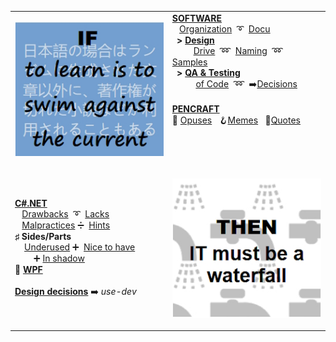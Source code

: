 <table>
 <tr valign="top">
    <td>
      <p><a href="README+/software/ArcDeco">
          <img src="README+/_rsc/_img/memes/learn_is_swim.jpg" alt="To learn is to swim against the current" /></a><p>
    </td><td>
     <a href="README+/software/ArcDeco"><b>SOFTWARE</b></a><br/>
      &nbsp;&nbsp;&nbsp;<a href="README+/software/mngmnt">Organization</a>
     &nbsp;➰&nbsp;
      <a href="README+/software/docu/">Docu</a><br/>
      &nbsp;&nbsp;<b>></b>&nbsp;<a href="README+/software/design"><b>Design</b></a><br/>
      &nbsp;&nbsp;&nbsp;&nbsp;&nbsp;&nbsp;&nbsp;&nbsp&nbsp;<a href="README+/software/design/drive">Drive</a>
     &nbsp;➿&nbsp;
<a href="README+/software/design/README+/dev-naming.md">Naming</a>
     &nbsp;➿&nbsp;
     <a href="README+/software/design/README+/design-samples.md">Samples</a><br/>
      &nbsp;&nbsp;<b>></b>&nbsp;<a href="README+/software/QA"><b>QA & Testing</b></a><br/>
      &nbsp;&nbsp;&nbsp;&nbsp;&nbsp;&nbsp;&nbsp;&nbsp;&nbsp;&nbsp;<a href="README+/software/QA/README+/code-quality.md">of Code</a> 
     &nbsp;➿&nbsp;
     ➡️<a href="https://github.com/Kyriosity/use-dev/tree/main/README+/decisions/README+/testing">Decisions</a>
     <br /> 
     <br />
     <a href="README+/pencraft"><b>PENCRAFT</b></a><br/>
      🥱&nbsp;<a href="README+/pencraft/README+/opuses">Opuses</a>
     &nbsp;
🪝<a href="README+/pencraft/README+/opuses/coll/IT_memes-1.md">Memes</a>
           &nbsp;
🥨<a href="README+/pencraft/README+/opuses/coll/IT_quotes-1.md">Quotes</a>
     </td>
</tr><tr></tr><tr><td>
    <a href="README+/.net/"><b>C#.NET</b></a><br/>
                &nbsp;&nbsp;&nbsp;<a href="README+/.net/README+/a.review/cs-drawbacks.md">Drawbacks</a>
      &nbsp;➰&nbsp;
           <a href="README+/.net/README+/a.review/cs-lacks.md">Lacks</a><br/>
             &nbsp;&nbsp;&nbsp;<a href="README+/.net/README+/a.review/cs-malpractice.md">Malpractices</a>&nbsp;➗&nbsp;
                      <a href="README+/.net/README+/b.deduced/cs-hints.md">Hints</a>
   <br/>
     <b>♯</b>&nbsp;<b>Sides/Parts</b>
   <br/>
       &nbsp;&nbsp;&nbsp;&nbsp;<a href="README+/.net/README+/b.deduced/cs-underused_sides.md">Underused</a> ➕&nbsp;
             <a href="README+/.net/README+/a.review/cs-lacks-parts.md">Nice to have</a><br/>
       &nbsp;&nbsp;&nbsp;&nbsp;&nbsp;&nbsp;&nbsp;&nbsp;➕&nbsp;<a href="README+/.net/README+/b.deduced/cs-shadow_parts.md">In shadow</a><br/>
     💠&nbsp;<a href="README+/.net/README+/wpf"><b>WPF</b></a><br/>
      <br/>
     <b><a href="https://github.com/Kyriosity/use-dev/blob/main/README+/decisions">Design decisions</a></b> ➡️&nbsp;<i>use-dev</i>
</td><td>
      <p><a href="README+/.net/">
          <img src="/README+/_rsc/_img/memes/IT_is_waterfall.jpg" alt="then IT must be a waterfall" /></a><p>
     </td>
</table>
